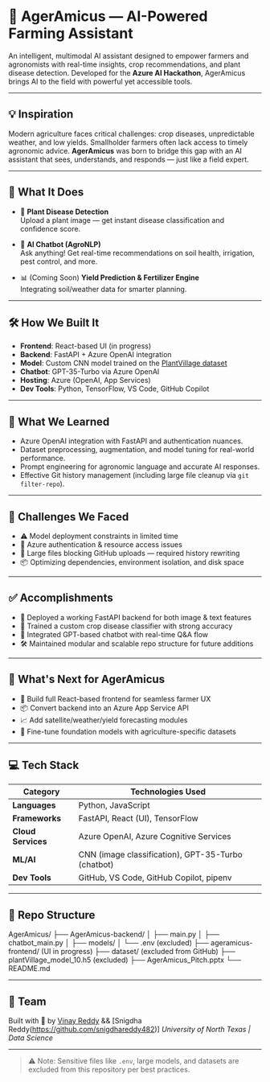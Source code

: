 # 🌾 AgerAmicus — AI-Powered Farming Assistant

An intelligent, multimodal AI assistant designed to empower farmers and agronomists with real-time insights, crop recommendations, and plant disease detection. Developed for the **Azure AI Hackathon**, AgerAmicus brings AI to the field with powerful yet accessible tools.

---

## 💡 Inspiration
Modern agriculture faces critical challenges: crop diseases, unpredictable weather, and low yields. Smallholder farmers often lack access to timely agronomic advice. **AgerAmicus** was born to bridge this gap with an AI assistant that sees, understands, and responds — just like a field expert.

---

## 🚀 What It Does

- 📸 **Plant Disease Detection**  
  Upload a plant image — get instant disease classification and confidence score.

- 🤖 **AI Chatbot (AgroNLP)**  
  Ask anything! Get real-time recommendations on soil health, irrigation, pest control, and more.

- 📊 (Coming Soon) **Yield Prediction & Fertilizer Engine**  
  Integrating soil/weather data for smarter planning.

---

## 🛠️ How We Built It

- **Frontend**: React-based UI (in progress)
- **Backend**: FastAPI + Azure OpenAI integration
- **Model**: Custom CNN model trained on the [PlantVillage dataset](https://www.kaggle.com/emmarex/plantdisease)
- **Chatbot**: GPT-35-Turbo via Azure OpenAI
- **Hosting**: Azure (OpenAI, App Services)
- **Dev Tools**: Python, TensorFlow, VS Code, GitHub Copilot

---

## 🧠 What We Learned

- Azure OpenAI integration with FastAPI and authentication nuances.
- Dataset preprocessing, augmentation, and model tuning for real-world performance.
- Prompt engineering for agronomic language and accurate AI responses.
- Effective Git history management (including large file cleanup via `git filter-repo`).

---

## 🚧 Challenges We Faced

- ⚠️ Model deployment constraints in limited time
- 🔐 Azure authentication & resource access issues
- 🧱 Large files blocking GitHub uploads — required history rewriting
- 📦 Optimizing dependencies, environment isolation, and disk space

---

## ✅ Accomplishments

- 🚀 Deployed a working FastAPI backend for both image & text features
- 🧠 Trained a custom crop disease classifier with strong accuracy
- 🤝 Integrated GPT-based chatbot with real-time Q&A flow
- 🛠️ Maintained modular and scalable repo structure for future additions

---

## 🔮 What's Next for AgerAmicus

- 🌱 Build full React-based frontend for seamless farmer UX
- 📦 Convert backend into an Azure App Service API
- 📈 Add satellite/weather/yield forecasting modules
- 🧪 Fine-tune foundation models with agriculture-specific datasets

---

## 💻 Tech Stack

| Category           | Technologies Used                                   |
|-------------------|-----------------------------------------------------|
| **Languages**      | Python, JavaScript                                  |
| **Frameworks**     | FastAPI, React (UI), TensorFlow                     |
| **Cloud Services** | Azure OpenAI, Azure Cognitive Services              |
| **ML/AI**          | CNN (image classification), GPT-35-Turbo (chatbot) |
| **Dev Tools**      | GitHub, VS Code, GitHub Copilot, pipenv             |

---

## 📁 Repo Structure
AgerAmicus/ ├── AgerAmicus-backend/ │ ├── main.py │ ├── chatbot_main.py │ ├── models/ │ └── .env (excluded) ├── ageramicus-frontend/ (UI in progress) ├── dataset/ (excluded from GitHub) ├── plantVillage_model_10.h5 (excluded) ├── AgerAmicus_Pitch.pptx └── README.md


---

## 🤝 Team

Built with 💚 by [Vinay Reddy](https://github.com/vinayreddy1801)  && [Snigdha Reddy(https://github.com/snigdhareddy482)]
_University of North Texas | Data Science_

---

> ⚠️ Note: Sensitive files like `.env`, large models, and datasets are excluded from this repository per best practices.


